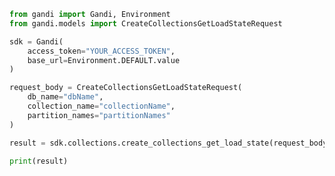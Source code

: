 ```python
from gandi import Gandi, Environment
from gandi.models import CreateCollectionsGetLoadStateRequest

sdk = Gandi(
    access_token="YOUR_ACCESS_TOKEN",
    base_url=Environment.DEFAULT.value
)

request_body = CreateCollectionsGetLoadStateRequest(
    db_name="dbName",
    collection_name="collectionName",
    partition_names="partitionNames"
)

result = sdk.collections.create_collections_get_load_state(request_body=request_body)

print(result)

```

<!-- This file was generated by liblab | https://liblab.com/ -->
